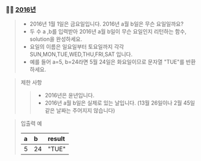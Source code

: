 ### 🧑‍💻 [2016년](https://programmers.co.kr/learn/courses/30/lessons/12901)

> - 2016년 1월 1일은 금요일입니다. 2016년 a월 b일은 무슨 요일일까요?
> - 두 수 a ,b를 입력받아 2016년 a월 b일이 무슨 요일인지 리턴하는 함수, solution을 완성하세요.
> - 요일의 이름은 일요일부터 토요일까지 각각 SUN,MON,TUE,WED,THU,FRI,SAT 입니다.
> - 예를 들어 a=5, b=24라면 5월 24일은 화요일이므로 문자열 "TUE"를 반환하세요.

> 제한 사항
> 
> > - 2016년은 윤년입니다.
> > - 2016년 a월 b일은 실제로 있는 날입니다. (13월 26일이나 2월 45일같은 날짜는 주어지지 않습니다)

> 입출력 예
> 
> |a|b|result|
> |:---|:---|:---|
> |5|24|"TUE"|
